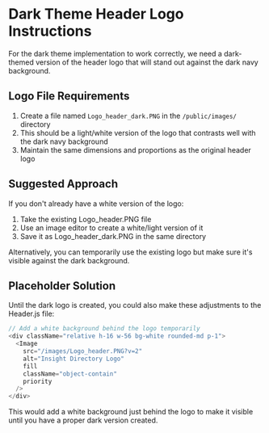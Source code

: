 # Dark Theme Header Logo Instructions

For the dark theme implementation to work correctly, we need a dark-themed version of the header logo that will stand out against the dark navy background.

## Logo File Requirements

1. Create a file named `Logo_header_dark.PNG` in the `/public/images/` directory
2. This should be a light/white version of the logo that contrasts well with the dark navy background
3. Maintain the same dimensions and proportions as the original header logo

## Suggested Approach

If you don't already have a white version of the logo:

1. Take the existing Logo_header.PNG file
2. Use an image editor to create a white/light version of it
3. Save it as Logo_header_dark.PNG in the same directory

Alternatively, you can temporarily use the existing logo but make sure it's visible against the dark background.

## Placeholder Solution

Until the dark logo is created, you could also make these adjustments to the Header.js file:

```javascript
// Add a white background behind the logo temporarily
<div className="relative h-16 w-56 bg-white rounded-md p-1">
  <Image 
    src="/images/Logo_header.PNG?v=2" 
    alt="Insight Directory Logo" 
    fill
    className="object-contain"
    priority
  />
</div>
```

This would add a white background just behind the logo to make it visible until you have a proper dark version created.
